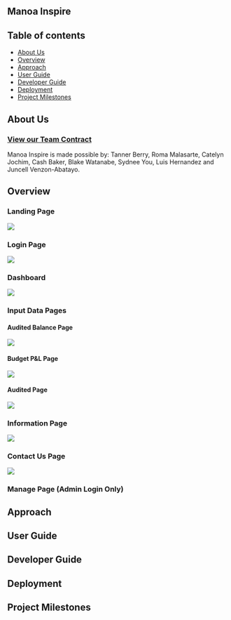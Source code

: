 ## Manoa Inspire

## Table of contents
- [About Us](#about-us)
- [Overview](#overview)
- [Approach](#approach)
- [User Guide](#user-guide)
- [Developer Guide](#developer-guide)
- [Deployment](#deployment)
- [Project Milestones](#project-milestones)

## About Us

### [View our Team Contract](https://docs.google.com/document/d/1EKSMDa4ylR5LYyZbSOVsgKpd4F_bSQixHQfj_jxeNWQ/edit?usp=sharing) 

Manoa Inspire is made possible by: Tanner Berry, Roma Malasarte, Catelyn Jochim, Cash Baker, Blake Watanabe, Sydnee You, Luis Hernandez and Juncell Venzon-Abatayo.


## Overview

### Landing Page
<img src="./doc/spire_Landing.png">

### Login Page
<img src="./doc/inspire_login.png">

### Dashboard
<img src="./doc/inspire_dashboard.png">

### Input Data Pages

#### Audited Balance Page
<img src="./doc/inspire_audited_balance.png">

#### Budget P&L Page
<img src="./doc/inspire_budget.png">

#### Audited Page 
<img src="./doc/inspire_audited.png">

### Information Page
<img src="./doc/inspire_info_pg.png">

### Contact Us Page
<img src="./doc/inspire_contact.png">

### Manage Page (Admin Login Only)



## Approach

## User Guide

## Developer Guide

## Deployment

## Project Milestones



















